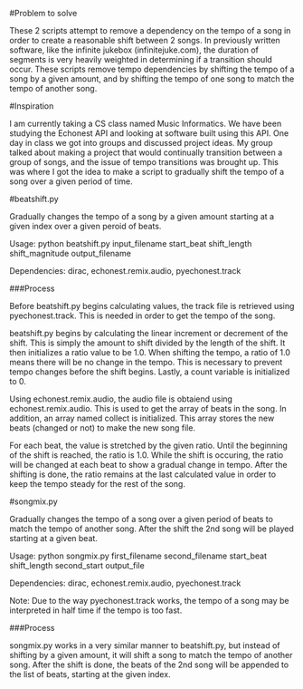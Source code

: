 #Problem to solve

These 2 scripts attempt to remove a dependency on the tempo of a song in order to create a reasonable shift between 2 songs.  In previously written software, like the infinite jukebox (infinitejuke.com), the duration of segments is very heavily weighted in determining if a transition should occur.  These scripts remove tempo dependencies by shifting the tempo of a song by a given amount, and by shifting the tempo of one song to match the tempo of another song.

#Inspiration

I am currently taking a CS class named Music Informatics.  We have been studying the Echonest API and looking at software built using this API.  One day in class we got into groups and discussed project ideas.  My group talked about making a project that would continually transition between a group of songs, and the issue of tempo transitions was brought up.  This was where I got the idea to make a script to gradually shift the tempo of a song over a given period of time.

#beatshift.py

Gradually changes the tempo of a song by a given amount starting at a given index over a given peroid of beats.

Usage: python beatshift.py input_filename start_beat shift_length shift_magnitude output_filename

Dependencies: dirac, echonest.remix.audio, pyechonest.track

###Process

Before beatshift.py begins calculating values, the track file is retrieved using pyechonest.track.  This is needed in order to get the tempo of the song.

beatshift.py begins by calculating the linear increment or decrement of the shift.  This is simply the amount to shift divided by the length of the shift.  It then initializes a ratio value to be 1.0.  When shifting the tempo, a ratio of 1.0 means there will be no change in the tempo.  This is necessary to prevent tempo changes before the shift begins.  Lastly, a count variable is initialized to 0.

Using echonest.remix.audio, the audio file is obtaiend using echonest.remix.audio.  This is used to get the array of beats in the song.  In addition, an array named collect is initialized.  This array stores the new beats (changed or not) to make the new song file.

For each beat, the value is stretched by the given ratio.  Until the beginning of the shift is reached, the ratio is 1.0.  While the shift is occuring, the ratio will be changed at each beat to show a gradual change in tempo.  After the shifting is done, the ratio remains at the last calculated value in order to keep the tempo steady for the rest of the song.

#songmix.py

Gradually changes the tempo of a song over a given period of beats to match the tempo of another song.  After the shift the 2nd song will be played starting at a given beat.

Usage: python songmix.py first_filename second_filename start_beat shift_length second_start output_file

Dependencies: dirac, echonest.remix.audio, pyechonest.track

Note: Due to the way pyechonest.track works, the tempo of a song may be interpreted in half time if the tempo is too fast.

###Process

songmix.py works in a very similar manner to beatshift.py, but instead of shifting by a given amount, it will shift a song to match the tempo of another song.  After the shift is done, the beats of the 2nd song will be appended to the list of beats, starting at the given index.
